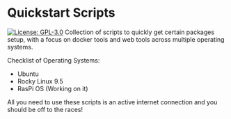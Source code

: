 # Quickstart Scripts

[![License: GPL-3.0](https://img.shields.io/badge/License-GPL%20v3-blue.svg)](https://opensource.org/licenses/GPL-3.0)
Collection of scripts to quickly get certain packages setup, with a focus on docker tools and web tools across multiple operating systems.

Checklist of Operating Systems:
- Ubuntu
- Rocky Linux 9.5
- RasPi OS (Working on it)

All you need to use these scripts is an active internet connection and you should be off to the races!

